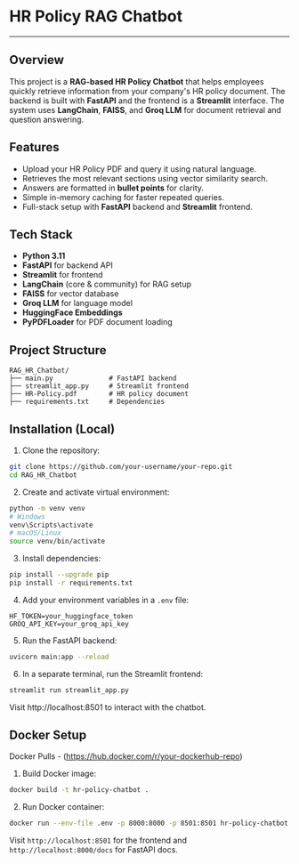 # HR Policy RAG Chatbot

---

## Overview

This project is a **RAG-based HR Policy Chatbot** that helps employees quickly retrieve information from your company's HR policy document. The backend is built with **FastAPI** and the frontend is a **Streamlit** interface. The system uses **LangChain**, **FAISS**, and **Groq LLM** for document retrieval and question answering.

## Features

- Upload your HR Policy PDF and query it using natural language.
- Retrieves the most relevant sections using vector similarity search.
- Answers are formatted in **bullet points** for clarity.
- Simple in-memory caching for faster repeated queries.
- Full-stack setup with **FastAPI** backend and **Streamlit** frontend.

## Tech Stack

- **Python 3.11**
- **FastAPI** for backend API
- **Streamlit** for frontend
- **LangChain** (core & community) for RAG setup
- **FAISS** for vector database
- **Groq LLM** for language model
- **HuggingFace Embeddings**
- **PyPDFLoader** for PDF document loading

## Project Structure

```
RAG_HR_Chatbot/
├── main.py              # FastAPI backend
├── streamlit_app.py     # Streamlit frontend
├── HR-Policy.pdf        # HR policy document
├── requirements.txt     # Dependencies

```

## Installation (Local)

1. Clone the repository:

```bash
git clone https://github.com/your-username/your-repo.git
cd RAG_HR_Chatbot
```

2. Create and activate virtual environment:

```bash
python -m venv venv
# Windows
venv\Scripts\activate
# macOS/Linux
source venv/bin/activate
```

3. Install dependencies:

```bash
pip install --upgrade pip
pip install -r requirements.txt
```

4. Add your environment variables in a `.env` file:

```
HF_TOKEN=your_huggingface_token
GROQ_API_KEY=your_groq_api_key
```

5. Run the FastAPI backend:

```bash
uvicorn main:app --reload
```

6. In a separate terminal, run the Streamlit frontend:

```bash
streamlit run streamlit_app.py
```

Visit http://localhost:8501 to interact with the chatbot.

## Docker Setup
 
Docker Pulls - (https://hub.docker.com/r/your-dockerhub-repo)

1. Build Docker image:

```bash
docker build -t hr-policy-chatbot .
```

2. Run Docker container:

```bash
docker run --env-file .env -p 8000:8000 -p 8501:8501 hr-policy-chatbot
```

Visit `http://localhost:8501` for the frontend and `http://localhost:8000/docs` for FastAPI docs.

